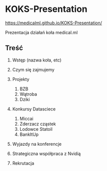 # KOKS-Presentation
https://medicalml.github.io/KOKS-Presentation/

Prezentacja działań koła medical.ml

## Treść

1. Wstęp (nazwa koła, etc)
2. Czym się zajmujemy
3. Projekty
    1. BZB 
    2. Wątroba
    3. Dziki

4. Konkursy Datasciece 
    1. Miccai
    2. Zderzacz cząstek
    3. Lodowce Statoil
    4. BankItUp

5. Wyjazdy na konferencje
6. Strategiczna współpraca z Nvidią
7. Rekrutacja



